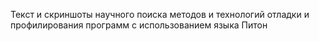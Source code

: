 Текст и скриншоты научного поиска методов и технологий отладки и профилирования программ с использованием языка Питон